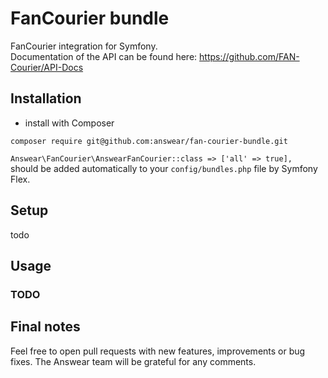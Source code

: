 # FanCourier bundle

FanCourier integration for Symfony.  
Documentation of the API can be found here: https://github.com/FAN-Courier/API-Docs

## Installation

* install with Composer

```
composer require git@github.com:answear/fan-courier-bundle.git
```

`Answear\FanCourier\AnswearFanCourier::class => ['all' => true],`  
should be added automatically to your `config/bundles.php` file by Symfony Flex.

## Setup

todo

## Usage

### TODO

Final notes
------------

Feel free to open pull requests with new features, improvements or bug fixes. The Answear team will be grateful for any comments.

